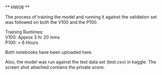 ** HW06 **

The process of training the model and running it against the validation set was followed on both the V100 and the P100.  

Training Runtimes:  
V100:     Approx 3 hr 20 mins  
P100:     > 6 Hours  

Both notebooks have been uploaded here.  

Also, the model was run against the test data set (test.csv) in kaggle. The screen shot attached contains the private score.  

